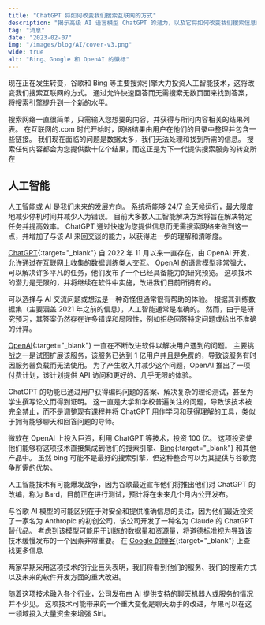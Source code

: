 ```yaml
---
title: "ChatGPT 将如何改变我们搜索互联网的方式"
description: "揭示高级 AI 语言模型 ChatGPT 的潜力，以及它将如何改变我们搜索信息的方式。"
tag: "消息"
date: "2023-02-07"
img: "/images/blog/AI/cover-v3.png"
wide: true
alt: "Bing、Google 和 OpenAI 的徽标"
---
```


现在正在发生转变，谷歌和 Bing 等主要搜索引擎大力投资人工智能技术，这将改变我们搜索互联网的方式。 通过允许快速回答而无需搜索无数页面来找到答案，将搜索引擎提升到一个新的水平。

搜索网络一直很简单，只需输入您想要的内容，并获得与所问内容相关的结果列表。 在互联网的.com 时代开始时，网络结果由用户在他们的目录中整理并包含一些链接。 我们现在面临的问题是数据太多，我们无法处理和找到所需的信息。 搜索任何内容都会为您提供数十亿个结果，而这正是为下一代提供搜索服务的转变所在

<Media source="/images/blog/AI/youtube.png" alt="Youtube 搜索结果"></Media>

## 人工智能

人工智能或 AI 是我们未来的发展方向。 系统将能够 24/7 全天候运行，最大限度地减少停机时间并减少人为错误。 目前大多数人工智能解决方案将旨在解决特定任务并提高效率。 ChatGPT 通过快速为您提供信息而无需搜索网络来做到这一点，并增加了与该 AI 来回交谈的能力，以获得进一步的理解和清晰度。

[ChatGPT](https://chat.openai.com/){:target="\_blank"} 自 2022 年 11 月以来一直存在，由 OpenAI 开发，允许通过在互联网上收集的数据训练类人交互。 OpenAI 的语言模型非常强大，可以解决许多平凡的任务，他们发布了一个已经具备能力的研究预览。 这项技术的潜力是无限的，并将继续在软件中实施，改进我们目前所拥有的。

<Media source="/images/blog/AI/chatgpt.png" alt="ChatGPT"></Media>

可以选择与 AI 交流问题或想法是一种奇怪但通常很有帮助的体验。 根据其训练数据集（主要涵盖 2021 年之前的信息），人工智能通常是准确的。 然而，由于是研究预习，其答案仍然存在许多错误和局限性，例如拒绝回答特定问题或给出不准确的计算。

[OpenAI](https://openai.com/){:target="\_blank"} 一直在不断改进软件以解决用户遇到的问题。 主要挑战之一是试图扩展该服务，该服务已达到 1 亿用户并且是免费的，导致该服务有时因服务器负载而无法使用。 为了产生收入并减少这个问题，OpenAI 推出了一项付费计划，该计划提供 API 访问和更好的、几乎无限的体验。

ChatGPT 的功能已通过用户获得编码问题的答案、解决复杂的理论测试，甚至为学生撰写论文而得到证明。 这一直是大学和学校普遍关注的问题，导致该技术被完全禁止，而不是调整现有课程并将 ChatGPT 用作学习和获得理解的工具，类似于拥有能够聊天和回答问题的导师。

微软在 OpenAI 上投入巨资，利用 ChatGPT 等技术，投资 100 亿。 这项投资使他们能够将这项技术直接集成到他们的搜索引擎、[Bing](https://bing.com/){:target="\_blank"} 和其他产品中。 虽然 bing 可能不是最好的搜索引擎，但这种整合可以为其提供与谷歌竞争所需的优势。

人工智能技术有可能爆发战争，因为谷歌最近宣布他们将推出他们对 ChatGPT 的改编，称为 Bard，目前正在进行测试，预计将在未来几个月内公开发布。

<Vid source="/images/blog/AI/bard.webm" credit="Google" thumbnail="https://storage.googleapis.com/gweb-uniblog-publish-prod/images/feb_6_AI_hero.width-1000.format-webp.webp"></Vid>

与谷歌 AI 模型的可能区别在于对安全和提供准确信息的关注，因为他们最近投资了一家名为 Anthropic 的初创公司，该公司开发了一种名为 Claude 的 ChatGPT 替代品。 考虑到该模型可能用于训练的数据量和资源量，将道德标准视为导致该技术缓慢发布的一个因素非常重要。 在 [Google 的博客](https://blog.google/technology/ai/bard-google-ai-search-updates/){:target="\_blank"} 上查找更多信息

两家早期采用这项技术的行业巨头表明，我们将看到他们的服务、我们的搜索方式以及未来的软件开发方面的重大改进。

随着这项技术融入各个行业，公司发布由 AI 提供支持的聊天机器人或服务的情况并不少见。 这项技术可能带来的一个重大变化是聊天助手的改进，苹果可以在这一领域投入大量资金来增强 Siri。